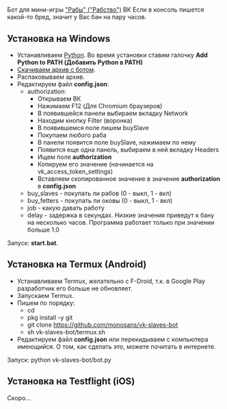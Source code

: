 # 

Бот для мини-игры ["Рабы" ("Рабство")](https://vk.com/app7794757) ВК
Если в консоль пишется какой-то бред, значит у Вас бан на пару часов.

## Установка на Windows

- Устанавливаем [Python](https://www.python.org/downloads/windows). Во время установки ставим галочку **Add Python to PATH (Добавить Python в PATH)**
- [Скачиваем архив с ботом](https://github.com/monosans/vk-slaves-bot/archive/refs/heads/main.zip).
- Распаковываем архив.
- Редактируем файл **config.json**:
	- authorization:
		- Открываем ВК
		- Нажимаем F12 (Для Chromium браузеров)
		- В появившейся панели выбираем вкладку Network
		- Находим кнопку Filter (воронка)
		- В появившемся поле пишем buySlave
		- Покупаем любого раба
		- В панели появится поле buySlave, нажимаем по нему
		- Появится еще одна панель, выбираем в ней вкладку Headers
		- Ищем поле **authorization**
		- Копируем его значение (начинается на vk_access_token_settings)
		- Вставляем скопированное значение в значение **authorization** в **config.json**
	- buy_slaves - покупать ли рабов (0 - выкл, 1 - вкл)
	- buy_fetters - покупать ли оковы (0 - выкл, 1 - вкл)
	- job - какую давать работу
	- delay - задержка в секундах. Низкие значения приведут к бану на несколько часов. Программа работает только при значении больше 1.0

Запуск: **start.bat**.

## Установка на Termux (Android)

- Устанавливаем Termux, желательно с F-Droid, т.к. в Google Play разработчик его больше не обновляет.
- Запускаем Termux.
- Пишем по порядку:
	- cd
	- pkg install -y git
	- git clone https://github.com/monosans/vk-slaves-bot
	- sh vk-slaves-bot/termux.sh
- Редактируем файл **config.json** или перекидываем с компьютера имеющийся. О том, как сделать это, можете почитать в интернете.

Запуск: python vk-slaves-bot/bot.py

## Установка на Testflight (iOS)

Скоро...
